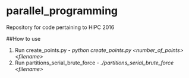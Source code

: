 # parallel_programming
Repository for code pertaining to HIPC 2016

##How to use  
1. Run create_points.py - *python create_points.py \<number_of_points> \<filename>*  
2. Run partitions_serial_brute_force - *./partitions_serial_brute_force \<filename>*  
